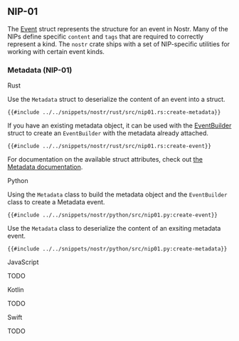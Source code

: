 ## NIP-01

The [Event](https://docs.rs/nostr/latest/nostr/event/struct.Event.html) struct represents the structure for an event in Nostr. Many of the NIPs define specific `content` and `tags` that are required to correctly represent a kind. The `nostr` crate ships with a set of NIP-specific utilities for working with certain event kinds.

### Metadata (NIP-01)

<custom-tabs category="lang">

<div slot="title">Rust</div>
<section>

Use the `Metadata` struct to deserialize the content of an event into a struct.

```rust,ignore
{{#include ../../snippets/nostr/rust/src/nip01.rs:create-metadata}}
```

If you have an existing metadata object, it can be used with the [EventBuilder](https://docs.rs/nostr-sdk/latest/nostr_sdk/struct.EventBuilder.html#method.set_metadata) struct to create an `EventBuilder` with the metadata already attached.

```rust,ignore
{{#include ../../snippets/nostr/rust/src/nip01.rs:create-event}}
```

For documentation on the available struct attributes, check out [the Metadata documentation](https://docs.rs/nostr/latest/nostr/types/metadata/struct.Metadata.html).

</section>

<div slot="title">Python</div>
<section>

Using the `Metadata` class to build the metadata object and the `EventBuilder` class to create a Metadata event.

```python,ignore
{{#include ../../snippets/nostr/python/src/nip01.py:create-event}}
```

Use the `Metadata` class to deserialize the content of an exsiting metadata event. 

```python,ignore
{{#include ../../snippets/nostr/python/src/nip01.py:create-metadata}}
```

</section>

<div slot="title">JavaScript</div>
<section>

TODO

</section>

<div slot="title">Kotlin</div>
<section>

TODO

</section>

<div slot="title">Swift</div>
<section>

TODO

</section>
</custom-tabs>